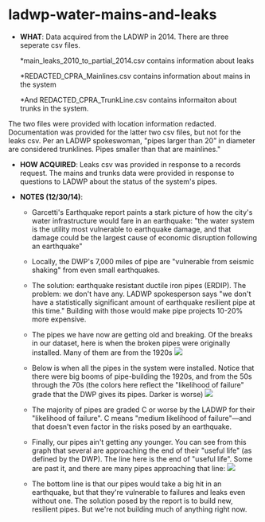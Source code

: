 ladwp-water-mains-and-leaks
===========================

* **WHAT**: Data acquired from the LADWP in 2014. There are three seperate csv files. 
	
	*main_leaks_2010_to_partial_2014.csv contains information about leaks

	*REDACTED_CPRA_Mainlines.csv contains information about mains in the system
	
	*And REDACTED_CPRA_TrunkLine.csv contains informaiton about trunks in the system.

The two files were provided with location information redacted. Documentation was provided for the latter two csv files, but not for the leaks csv. Per an LADWP spokeswoman, "pipes larger than 20” in diameter are considered trunklines. Pipes smaller than that are mainlines."

* **HOW ACQUIRED**: Leaks csv was provided in response to a records request. The mains and trunks data were provided in response to questions to LADWP about the status of the system's pipes.

* **NOTES (12/30/14)**:
    * Garcetti's Earthquake report paints a stark picture of how the city's water infrastructure would fare in an earthquake: "the water system is the utility most vulnerable to earthquake damage, and that damage could be the largest cause of economic disruption following an earthquake"

    * Locally, the DWP's 7,000 miles of pipe are "vulnerable from seismic shaking" from even small earthquakes.

    * The solution: earthquake resistant ductile iron pipes (ERDIP). The problem: we don't have any. LADWP spokesperson says "we don't have a statistically significant amount of earthquake resilient pipe at this time." Building with those would make pipe projects 10-20% more expensive.

    * The pipes we have now are getting old and breaking. Of the breaks in our dataset, here is when the broken pipes were originally installed. Many of them are from the 1920s
    ![](https://raw.githubusercontent.com/SCPR/kpcc-data-team/master/data/ladwp-water-mains-and-leaks/images/year_installed_for_mains_with_leaks.png)

    * Below is when all the pipes in the system were installed. Notice that there were big booms of pipe-building the 1920s, and from the 50s through the 70s (the colors here reflect the "likelihood of failure" grade that the DWP gives its pipes. Darker is worse)
    ![](https://raw.githubusercontent.com/SCPR/kpcc-data-team/master/data/ladwp-water-mains-and-leaks/images/year_installed_by_likelihood_of_failure.png)

    * The majority of pipes are graded C or worse by the LADWP for their "likelihood of failure". C means "medium likelihood of failure"—and that doesn't even factor in the risks posed by an earthquake.

    * Finally, our pipes ain't getting any younger. You can see from this graph that several are approaching the end of their "useful life" (as defined by the DWP). The line here is the end of "useful life". Some are past it, and there are many pipes approaching that line:
    ![](https://raw.githubusercontent.com/SCPR/kpcc-data-team/master/data/ladwp-water-mains-and-leaks/images/remaining_years_of_useful_life.png)

    * The bottom line is that our pipes would take a big hit in an earthquake, but that they're vulnerable to failures and leaks even without one. The solution posed by the report is to build new, resilient pipes. But we're not building much of anything right now.
